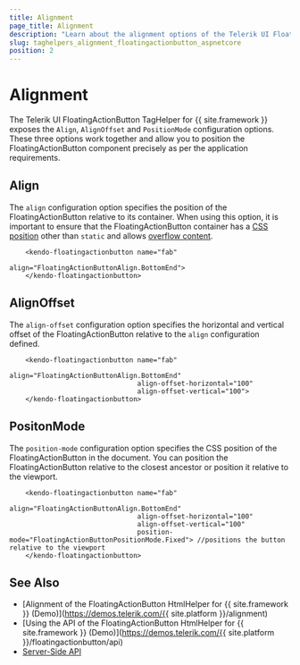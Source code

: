 ```yaml
---
title: Alignment
page_title: Alignment
description: "Learn about the alignment options of the Telerik UI FloatingActionButton TagHelper for {{ site.framework }} and learn how to configure the positioning of the widget."
slug: taghelpers_alignment_floatingactionbutton_aspnetcore
position: 2
---
```


# Alignment

The Telerik UI FloatingActionButton TagHelper for {{ site.framework }} exposes the `Align`, `AlignOffset` and `PositionMode` configuration options. These three options work together and allow you to position the FloatingActionButton component precisely as per the application requirements.


## Align

The `align` configuration option specifies the position of the FloatingActionButton relative to its container. When using this option, it is important to ensure that the FloatingActionButton container has a [CSS position](https://developer.mozilla.org/en-US/docs/Web/CSS/position) other than `static` and allows [overflow content](https://developer.mozilla.org/en-US/docs/Web/CSS/overflow). 

```tagHelper
    <kendo-floatingactionbutton name="fab"
                                align="FloatingActionButtonAlign.BottomEnd">
    </kendo-floatingactionbutton>
```

## AlignOffset

The `align-offset` configuration option specifies the horizontal and vertical offset of the FloatingActionButton relative to the `align` configuration defined.

```tagHelper
    <kendo-floatingactionbutton name="fab"
                                align="FloatingActionButtonAlign.BottomEnd"
                                align-offset-horizontal="100"
                                align-offset-vertical="100">
    </kendo-floatingactionbutton>
```

## PositonMode

The `position-mode` configuration option specifies the CSS position of the FloatingActionButton in the document. You can position the FloatingActionButton relative to the closest ancestor or position it relative to the viewport.

```tagHelper
    <kendo-floatingactionbutton name="fab"
                                align="FloatingActionButtonAlign.BottomEnd"
                                align-offset-horizontal="100"
                                align-offset-vertical="100"
                                position-mode="FloatingActionButtonPositionMode.Fixed"> //positions the button relative to the viewport
    </kendo-floatingactionbutton>
```

## See Also

* [Alignment of the FloatingActionButton HtmlHelper for {{ site.framework }} (Demo)](https://demos.telerik.com/{{ site.platform }}/alignment)
* [Using the API of the FloatingActionButton HtmlHelper for {{ site.framework }} (Demo)](https://demos.telerik.com/{{ site.platform }}/floatingactionbutton/api)
* [Server-Side API](/api/floatingactionbutton)
